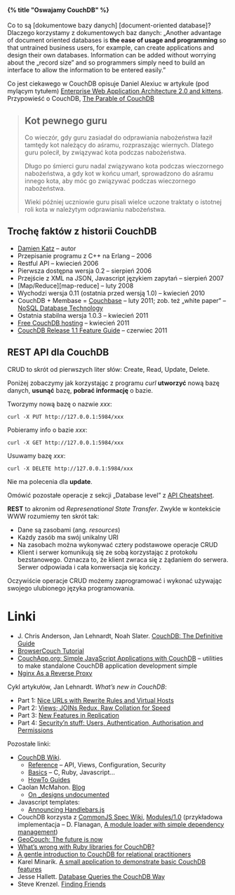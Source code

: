 #### {% title "Oswajamy CouchDB" %}

Co to są [dokumentowe bazy danych] [document-oriented database]?
Dlaczego korzystamy z dokumentowych baz danych:
„Another advantage of document oriented databases is **the ease of
usage and programming** so that untrained business users, for example,
can create applications and design their own databases. Information
can be added without worrying about the „record size” and so
programmers simply need to build an interface to allow the
information to be entered easily.”

Co jest ciekawego w CouchDB opisuje Daniel Alexiuc w artykule
(pod mylącym tytułem) [Enterprise Web Application Architecture 2.0 and
kittens](http://justsomejavaguy.blogspot.com/2010/02/enterprise-web-application-architecture.html).
Przypowieść o CouchDB,
[The Parable of CouchDB](http://www.iriscouch.com/blog/2011/06/the-parable-of-couchdb)

<blockquote>
 <h2>Kot pewnego guru</h2>
 <p>
  Co wieczór, gdy guru zasiadał do odprawiania nabożeństwa
  łaził tamtędy kot należący do aśramu,
  rozpraszając wiernych.
  Dlatego guru polecił, by związywać kota
  podczas nabożeństwa.
 <p>
  Długo po śmierci guru
  nadal związywano kota
  podczas wieczornego nabożeństwa,
  a gdy kot w końcu umarł,
  sprowadzono do aśramu innego kota,
  aby móc go związywać
  podczas wieczornego nabożeństwa.
 <p>
  Wieki później uczniowie guru
  pisali wielce uczone traktaty
  o istotnej roli kota
  w należytym odprawianiu nabożeństwa.
</blockquote>

## Trochę faktów z historii CouchDB

* [Damien Katz](http://damienkatz.net/) – autor
* Przepisanie programu z C++ na Erlang – 2006
* Restful API – kwiecień 2006
* Pierwsza dostępna wersja 0.2 – sierpień 2006
* Przejście z XML na JSON, Javascript językiem zapytań – sierpień 2007
* [Map/Reduce][map-reduce] – luty 2008
* Wychodzi wersja 0.11 (ostatnia przed wersją 1.0) – kwiecień 2010
* CouchDB + Membase = [Couchbase](http://blog.couchbase.com/hello-couchbase) – luty 2011;
  zob. też „white paper“ –
  [NoSQL Database Technology](http://www.couchbase.com/sites/default/files/uploads/all/whitepapers/NoSQL-Whitepaper.pdf)
* Ostatnia stabilna wersja 1.0.3 – kwiecień 2011
* [Free CouchDB hosting](http://www.iriscouch.com/) – kwiecień 2011
* [CouchDB Release 1.1 Feature Guide](http://docs.couchbase.org/couchdb-release-1.1/) – czerwiec 2011


## REST API dla CouchDB

CRUD to skrót od pierwszych liter słów:
Create, Read, Update, Delete.

Poniżej zobaczymy jak korzystając z programu *curl*
**utworzyć** nową bazę danych, **usunąć** bazę, **pobrać informację** o bazie.

Tworzymy nową bazę o nazwie *xxx*:

    curl -X PUT http://127.0.0.1:5984/xxx

Pobieramy info o bazie *xxx*:

    curl -X GET http://127.0.0.1:5984/xxx

Usuwamy bazę *xxx*:

    curl -X DELETE http://127.0.0.1:5984/xxx

Nie ma polecenia dla **update**.

Omówić pozostałe operacje z sekcji „Database level”
z [API Cheatsheet](http://wiki.apache.org/couchdb/API_Cheatsheet).

**REST** to akronim od *Represenational State Transfer*.
Zwykle w kontekście WWW rozumiemy ten skrót tak:

* Dane są zasobami (ang. *resources*)
* Każdy zasób ma swój unikalny URI
* Na zasobach można wykonywać cztery podstawowe operacje CRUD
* Klient i serwer komunikują się ze sobą korzystając z protokołu
  bezstanowego. Oznacza to, że klient zwraca się z żądaniem do
  serwera. Serwer odpowiada i cała konwersacja się kończy.

Oczywiście operacje CRUD możemy zaprogramować i wykonać
używając swojego ulubionego języka programowania.


# Linki

* J. Chris Anderson, Jan Lehnardt, Noah Slater.
  [CouchDB: The Definitive Guide][couchdb]
* [BrowserCouch Tutorial](http://hg.toolness.com/browser-couch/raw-file/blog-post/tutorial.html)
* [CouchApp.org: Simple JavaScript Applications with CouchDB](http://couchapp.org/page/index) –
  utilities to make standalone CouchDB application development simple
* [Nginx As a Reverse Proxy](http://wiki.apache.org/couchdb/Nginx_As_a_Reverse_Proxy)

Cykl artykułów, Jan Lehnardt. *What’s new in CouchDB*:

* Part 1: [Nice URLs with Rewrite Rules and Virtual Hosts](http://blog.couchbase.com/whats-new-in-apache-couchdb-0-11-part-one-nice-urls)
* Part 2: [Views; JOINs Redux, Raw Collation for Speed](http://blog.couchbase.com/whats-new-in-apache-couchdb-0-11-part-two-views)
* Part 3: [New Features in Replication](http://blog.couchbase.com/whats-new-in-apache-couchdb-0-11-part-three-new)
* Part 4: [Security’n stuff: Users, Authentication, Authorisation and Permissions](http://blog.couchbase.com/whats-new-in-couchdb-1-0-part-4-securityn-stuff)

Pozostałe linki:

* [CouchDB Wiki][couchdb wiki].
   * [Reference](http://wiki.apache.org/couchdb/Reference) – API, Views, Configuration, Security
   * [Basics](http://wiki.apache.org/couchdb/Basics) – C, Ruby, Javascript…
   * [HowTo Guides](http://wiki.apache.org/couchdb/How-To_Guides)
* Caolan McMahon. [Blog](http://caolanmcmahon.com/)
   * [On _designs undocumented](http://caolanmcmahon.com/on_designs_undocumented.html)
* Javascript templates:
   * [Announcing Handlebars.js](http://yehudakatz.com/2010/09/09/announcing-handlebars-js/)
* CouchDB korzysta z [CommonJS Spec Wiki](http://wiki.commonjs.org/wiki/CommonJS),
  [Modules/1.0](http://wiki.commonjs.org/wiki/Modules/1.0)
  (przykładowa implementacja –  D. Flanagan,
  [A module loader with simple dependency management](http://www.davidflanagan.com/2009/11/a-module-loader.html))
* [GeoCouch: The future is now](http://vmx.cx/cgi-bin/blog/index.cgi/geocouch-the-future-is-now:2010-05-03:en,CouchDB,Python,Erlang,geo)
* [What’s wrong with Ruby libraries for CouchDB?](http://gist.github.com/503660)
* [A gentle introduction to CouchDB for relational practitioners](http://www.xaprb.com/blog/2010/09/07/a-gentle-introduction-to-couchdb-for-relational-practitioners/)
* Karel Minarik.
  [A small application to demonstrate basic CouchDB features](http://github.com/karmi/couchdb-showcase)
* Jesse Hallett. [Database Queries
  the CouchDB Way](http://sitr.us/2009/06/30/database-queries-the-couchdb-way.html)
* Steve Krenzel. [Finding Friends](http://stevekrenzel.com/articles/finding-friends)


[couchdb wiki]: http://wiki.apache.org/couchdb/ "Couchdb Wiki"
[couchdb]: http://guide.couchdb.org/ "CouchDB: The Definitive Guide"
